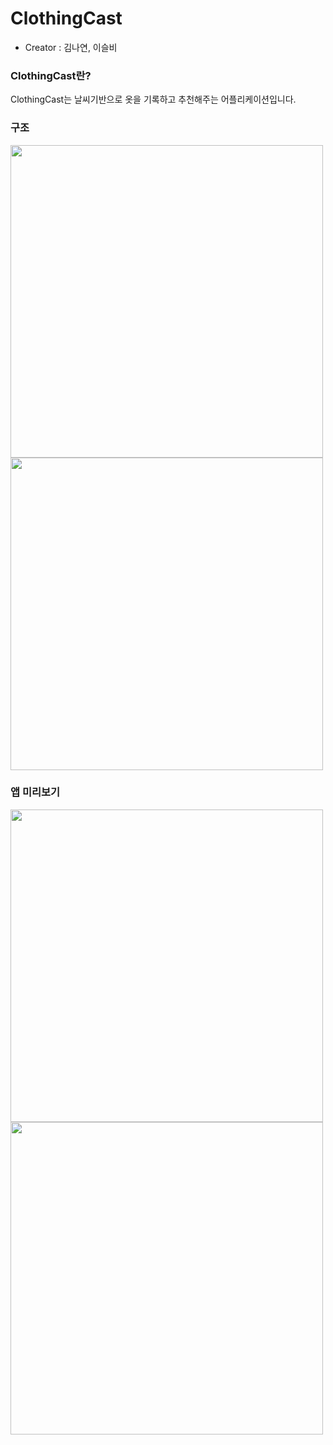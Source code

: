 # ClothingCast

- Creator : 김나연, 이슬비

### ClothingCast란?
ClothingCast는 날씨기반으로 옷을 기록하고 추천해주는 어플리케이션입니다.

### 구조
<img width=500 src="https://user-images.githubusercontent.com/44547774/96361061-80795c80-115d-11eb-9463-c19f49965aff.png">

<img width=500 src="https://user-images.githubusercontent.com/44547774/96360906-32b02480-115c-11eb-9b74-29c0d6fe187b.png">


### 앱 미리보기
<img width=500 src="https://user-images.githubusercontent.com/44547774/96360895-1e6c2780-115c-11eb-86c0-d3b8941f66ab.png">

<img width=500 src="https://user-images.githubusercontent.com/44547774/96360902-2af08000-115c-11eb-9f48-ea3eed024fc3.png">
